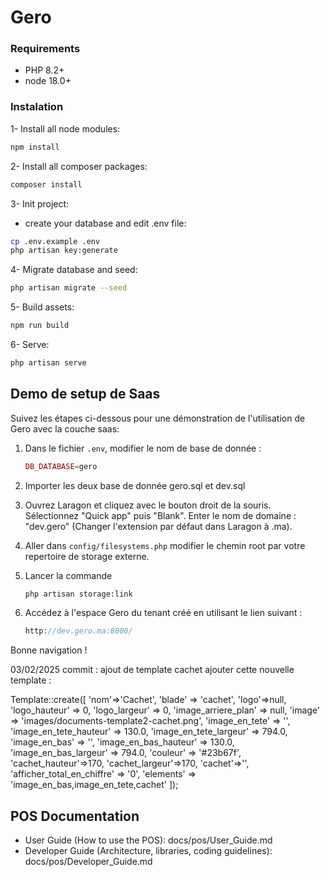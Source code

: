 
# Gero


### Requirements
- PHP 8.2+
- node 18.0+

### Instalation

1- Install all node modules:
```bash
npm install
```
2- Install all composer packages:
```bash
composer install
```
3- Init project:
- create your database and edit .env file:
```bash
cp .env.example .env
php artisan key:generate
```

4- Migrate database and seed:
```bash
php artisan migrate --seed
```
5- Build assets:
  ```bash
  npm run build
  ```
6- Serve:
```bash
php artisan serve
```



## Demo de setup de Saas


Suivez les étapes ci-dessous pour une démonstration de l'utilisation de Gero avec la couche saas:

1. Dans le fichier `.env`, modifier le nom de base de donnée :
    ```php
    DB_DATABASE=gero

2. Importer les deux base de donnée gero.sql et dev.sql



3. Ouvrez Laragon et cliquez avec le bouton droit de la souris. Sélectionnez "Quick app" puis "Blank".
Enter le nom de domaine : "dev.gero" (Changer l'extension par défaut dans Laragon à .ma).



4. Aller dans `config/filesystems.php` modifier le chemin root par votre repertoire de storage externe. 


6. Lancer la commande
    ```bash
    php artisan storage:link
    ```



7. Accédez  à l'espace Gero du tenant créé en utilisant le lien suivant :
    ```php
    http://dev.gero.ma:8000/

Bonne navigation ! 


03/02/2025 
commit : ajout de template cachet 
ajouter cette nouvelle template :

Template::create([
'nom'=>'Cachet',
'blade' => 'cachet',
'logo'=>null,
'logo_hauteur' => 0,
'logo_largeur' => 0,
'image_arriere_plan' => null,
'image' => 'images/documents-template2-cachet.png',
'image_en_tete' => '',
'image_en_tete_hauteur' => 130.0,
'image_en_tete_largeur' => 794.0,
'image_en_bas' => '',
'image_en_bas_hauteur' => 130.0,
'image_en_bas_largeur' => 794.0,
'couleur' => '#23b67f',
'cachet_hauteur'=>170,
'cachet_largeur'=>170,
'cachet'=>'',
'afficher_total_en_chiffre' => '0',
'elements' => 'image_en_bas,image_en_tete,cachet'
]);


## POS Documentation

- User Guide (How to use the POS): docs/pos/User_Guide.md
- Developer Guide (Architecture, libraries, coding guidelines): docs/pos/Developer_Guide.md
